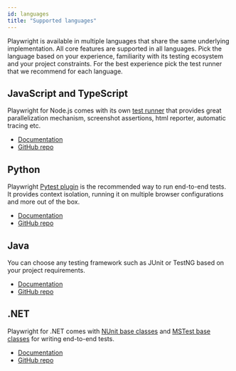 ```yaml
---
id: languages
title: "Supported languages"
---
```


Playwright is available in multiple languages that share the same underlying implementation. All core features are supported in all languages. Pick the language based on your experience, familiarity with its testing ecosystem and your project constraints. For the best experience pick the test runner that we recommend for each language.

## JavaScript and TypeScript

Playwright for Node.js comes with its own [test runner](https://playwright.dev/docs/running-tests) that provides great parallelization mechanism, screenshot assertions, html reporter, automatic tracing etc.

* [Documentation](https://playwright.dev/docs/intro)
* [GitHub repo](https://github.com/microsoft/playwright)

## Python

Playwright [Pytest plugin](https://playwright.dev/python/docs/test-runners) is the recommended way to run end-to-end tests. It provides context isolation, running it on multiple browser configurations and more out of the box.

* [Documentation](https://playwright.dev/python/docs/intro)
* [GitHub repo](https://github.com/microsoft/playwright-python)

## Java

You can choose any testing framework such as JUnit or TestNG based on your project requirements.

* [Documentation](https://playwright.dev/java/docs/intro)
* [GitHub repo](https://github.com/microsoft/playwright-java)

## .NET

Playwright for .NET comes with [NUnit base classes](https://playwright.dev/dotnet/docs/test-runners#nunit) and [MSTest base classes](https://playwright.dev/dotnet/docs/test-runners#mstest) for writing end-to-end tests.

* [Documentation](https://playwright.dev/dotnet/docs/intro)
* [GitHub repo](https://github.com/microsoft/playwright-dotnet)
